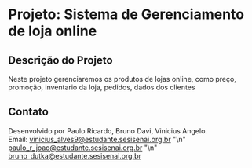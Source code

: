 
# **Projeto: Sistema de Gerenciamento de loja online**

## Descrição do Projeto

Neste projeto gerenciaremos os produtos de lojas online, como preço, promoção, inventario da loja, pedidos, dados dos clientes


## Contato

Desenvolvido por Paulo Ricardo, Bruno Davi, Vinicius Angelo.  
Email: vinicius_alves9@estudante.sesisenai.org.br "\n"
       paulo_r_joao@estudante.sesisenai.org.br "\n"
       bruno_dutka@estudante.sesisenai.org.br
